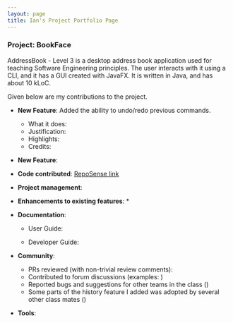 ```yaml
---
layout: page
title: Ian's Project Portfolio Page
---
```


### Project: BookFace

AddressBook - Level 3 is a desktop address book application used for teaching Software Engineering principles. The user interacts with it using a CLI, and it has a GUI created with JavaFX. It is written in Java, and has about 10 kLoC.

Given below are my contributions to the project.

* **New Feature**: Added the ability to undo/redo previous commands.
    * What it does:
    * Justification:
    * Highlights:
    * Credits:

* **New Feature**:

* **Code contributed**: [RepoSense link]()

* **Project management**:


* **Enhancements to existing features**:
    *

* **Documentation**:
    * User Guide:

    * Developer Guide:


* **Community**:
    * PRs reviewed (with non-trivial review comments):
    * Contributed to forum discussions (examples: )
    * Reported bugs and suggestions for other teams in the class ()
    * Some parts of the history feature I added was adopted by several other class mates ()

* **Tools**:

